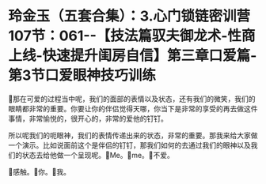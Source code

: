# 玲金玉（五套合集）：3.心门锁链密训营 107节：061--【技法篇驭夫御龙术-性商上线-快速提升闺房自信】第三章口爱篇-第3节口爱眼神技巧训练

🎼那在可爱的过程当中呢，我们的面部的表情以及状态，还有我们的微笑，我们的眼睛都非常的重要。你要让你的伴侣觉得天哪，你当下是非常的享受的再去做这件事情，非常愉悦的，很开心的，非常的爱他的钉钉。

所以呢我们的呃眼神，我们的表情传递出来的状态，非常的重要。那我来给大家做一个演示。比如说面前这个是伴侣的钉钉，那我们如何的去通过我们的眼神以及我们的状态去给他做一个呈现呢。🎼Me。🎼me。🎼不爱。

🎼感触。🎼你。🎼我。